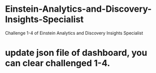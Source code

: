 # Einstein-Analytics-and-Discovery-Insights-Specialist
Challenge 1-4 of Einstein Analytics and Discovery Insights Specialist

# update json file of dashboard, you can clear challenged 1-4.
